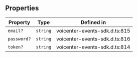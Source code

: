 ## Properties

| Property | Type | Defined in |
| ------ | ------ | ------ |
| `email?` | `string` | voicenter-events-sdk.d.ts:815 |
| `password?` | `string` | voicenter-events-sdk.d.ts:816 |
| `token?` | `string` | voicenter-events-sdk.d.ts:814 |
